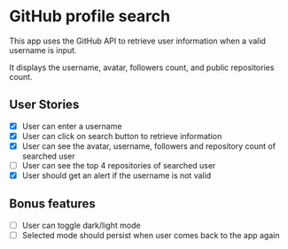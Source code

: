 # GitHub profile search

This app uses the GitHub API to retrieve user information when a valid username is input.

It displays the username, avatar, followers count, and public repositories count.

## User Stories

-   [x] User can enter a username
-   [x] User can click on search button to retrieve information
-   [x] User can see the avatar, username, followers and repository count of searched user
-   [ ] User can see the top 4 repositories of searched user
-   [x] User should get an alert if the username is not valid

## Bonus features
-  [ ] User can toggle dark/light mode
-  [ ] Selected mode should persist when user comes back to the app again
